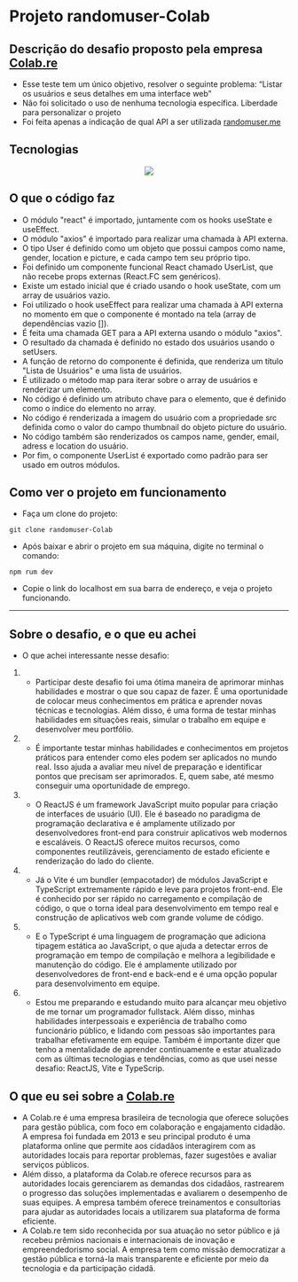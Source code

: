 # Projeto randomuser-Colab

## Descrição do desafio proposto pela empresa [Colab.re](https://www.colab.re/)

- Esse teste tem um único objetivo, resolver o seguinte problema: “Listar os usuários e seus detalhes em uma interface web”
- Não foi solicitado o uso de nenhuma tecnologia específica. Liberdade para personalizar o projeto
- Foi feita apenas a indicação de qual API a ser utilizada [randomuser.me](https://randomuser.me/)

## Tecnologias 

<p align="center">
  <a href="https://skillicons.dev">
    <img src="https://skillicons.dev/icons?i=vscode,nodejs,vite,react,html,css,git,github" />
  </a>
</p>

## O que o código faz

- O módulo "react" é importado, juntamente com os hooks useState e useEffect.
- O módulo "axios" é importado para realizar uma chamada à API externa.
- O tipo User é definido como um objeto que possui campos como name, gender, location e picture, e cada campo tem seu próprio tipo.
- Foi definido um componente funcional React chamado UserList, que não recebe props externas (React.FC sem genéricos).
- Existe um estado inicial que é criado usando o hook useState, com um array de usuários vazio.
- Foi utilizado o hook useEffect para realizar uma chamada à API externa no momento em que o componente é montado na tela (array de dependências vazio []).
- É feita uma chamada GET para a API externa usando o módulo "axios".
- O resultado da chamada é definido no estado dos usuários usando o setUsers.
- A função de retorno do componente é definida, que renderiza um título "Lista de Usuários" e uma lista de usuários.
- É utilizado o método map para iterar sobre o array de usuários e renderizar um elemento.
- No código é definido um atributo chave para o elemento, que é definido como o índice do elemento no array.
- No código é renderizada a imagem do usuário com a propriedade src definida como o valor do campo thumbnail do objeto picture do usuário.
- No código também são renderizados os campos name, gender, email, adress e location do usuário.
- Por fim, o componente UserList é exportado como padrão para ser usado em outros módulos.

## Como ver o projeto em funcionamento

- Faça um clone do projeto:
```
git clone randomuser-Colab
```
- Após baixar e abrir o projeto em sua máquina, digite no terminal o comando:
```
npm rum dev
```
- Copie o link do localhost em sua barra de endereço, e veja o projeto funcionando.
---

## Sobre o desafio, e o que eu achei

- O que achei interessante nesse desafio:

1. - Participar deste desafio foi uma ótima maneira de aprimorar minhas habilidades e mostrar o que sou capaz de fazer.
É uma oportunidade de colocar meus conhecimentos em prática e aprender novas técnicas e tecnologias.
Além disso, é uma forma de testar minhas habilidades em situações reais, simular o trabalho em equipe e desenvolver meu portfólio.

2. - É importante testar minhas habilidades e conhecimentos em projetos práticos para entender como eles podem ser aplicados no mundo real.
Isso ajuda a avaliar meu nível de preparação e identificar pontos que precisam ser aprimorados.
E, quem sabe, até mesmo conseguir uma oportunidade de emprego.

3. - O ReactJS é um framework JavaScript muito popular para criação de interfaces de usuário (UI).
Ele é baseado no paradigma de programação declarativa e é amplamente utilizado por desenvolvedores front-end para construir aplicativos web modernos e escaláveis.
O ReactJS oferece muitos recursos, como componentes reutilizáveis, gerenciamento de estado eficiente e renderização do lado do cliente.

4. - Já o Vite é um bundler (empacotador) de módulos JavaScript e TypeScript extremamente rápido e leve para projetos front-end.
Ele é conhecido por ser rápido no carregamento e compilação de código,
o que o torna ideal para desenvolvimento em tempo real e construção de aplicativos web com grande volume de código.

5. - E o TypeScript é uma linguagem de programação que adiciona tipagem estática ao JavaScript, o que ajuda a detectar erros de programação em tempo de compilação e melhora a legibilidade e manutenção do código.
Ele é amplamente utilizado por desenvolvedores de front-end e back-end e é uma opção popular para desenvolvimento em equipe.

6. - Estou me preparando e estudando muito para alcançar meu objetivo de me tornar um programador fullstack.
Além disso, minhas habilidades interpessoais e experiência de trabalho como funcionário público, e lidando com pessoas são importantes para trabalhar efetivamente em equipe.
Também é importante dizer que tenho a mentalidade de aprender continuamente e estar atualizado com as últimas tecnologias e tendências,
como as que usei nesse desafio: ReactJS, Vite e TypeScrip.

## O que eu sei sobre a [Colab.re](https://www.colab.re/)

- A Colab.re é uma empresa brasileira de tecnologia que oferece soluções para gestão pública, com foco em colaboração e engajamento cidadão.
A empresa foi fundada em 2013 e seu principal produto é uma plataforma online que permite aos cidadãos interagirem com as autoridades locais para reportar problemas,
fazer sugestões e avaliar serviços públicos.
- Além disso, a plataforma da Colab.re oferece recursos para as autoridades locais gerenciarem as demandas dos cidadãos, rastrearem o progresso das soluções implementadas e avaliarem o desempenho de suas equipes.
A empresa também oferece treinamentos e consultorias para ajudar as autoridades locais a utilizarem sua plataforma de forma eficiente.
- A Colab.re tem sido reconhecida por sua atuação no setor público e já recebeu prêmios nacionais e internacionais de inovação e empreendedorismo social.
A empresa tem como missão democratizar a gestão pública e torná-la mais transparente e eficiente por meio da tecnologia e da participação cidadã.
